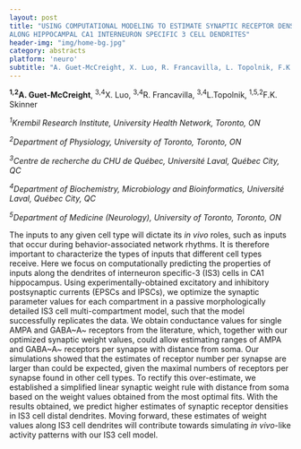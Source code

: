 ```yaml
---
layout: post
title: "USING COMPUTATIONAL MODELING TO ESTIMATE SYNAPTIC RECEPTOR DENSITIES
ALONG HIPPOCAMPAL CA1 INTERNEURON SPECIFIC 3 CELL DENDRITES"
header-img: "img/home-bg.jpg"
category: abstracts
platform: 'neuro'
subtitle: "A. Guet-McCreight, X. Luo, R. Francavilla, L. Topolnik, F.K. Skinner"
---
```

**<sup>1,2</sup>A. Guet-McCreight**, <sup>3,4</sup>X. Luo, <sup>3,4</sup>R. Francavilla, <sup>3,4</sup>L.Topolnik, <sup>1,5,2</sup>F.K. Skinner

*<sup>1</sup>Krembil Research Institute, University Health Network, Toronto, ON*

*<sup>2</sup>Department of Physiology, University of Toronto, Toronto, ON*

*<sup>3</sup>Centre de recherche du CHU de Québec, Université Laval, Québec City,
QC*

*<sup>4</sup>Department of Biochemistry, Microbiology and Bioinformatics,
Université Laval, Québec City, QC*

*<sup>5</sup>Department of Medicine (Neurology), University of Toronto, Toronto,
ON*

The inputs to any given cell type will dictate its *in vivo* roles, such
as inputs that occur during behavior-associated network rhythms. It is
therefore important to characterize the types of inputs that different
cell types receive. Here we focus on computationally predicting the
properties of inputs along the dendrites of interneuron specific-3 (IS3)
cells in CA1 hippocampus. Using experimentally-obtained excitatory and
inhibitory postsynaptic currents (EPSCs and IPSCs), we optimize the
synaptic parameter values for each compartment in a passive
morphologically detailed IS3 cell multi-compartment model, such that the
model successfully replicates the data. We obtain conductance values for
single AMPA and GABA~A~ receptors from the literature, which, together
with our optimized synaptic weight values, could allow estimating ranges
of AMPA and GABA~A~ receptors per synapse with distance from soma. Our
simulations showed that the estimates of receptor number per synapse are
larger than could be expected, given the maximal numbers of receptors
per synapse found in other cell types. To rectify this over-estimate, we
established a simplified linear synaptic weight rule with distance from
soma based on the weight values obtained from the most optimal fits.
With the results obtained, we predict higher estimates of synaptic
receptor densities in IS3 cell distal dendrites. Moving forward, these
estimates of weight values along IS3 cell dendrites will contribute
towards simulating *in vivo*-like activity patterns with our IS3 cell
model.
